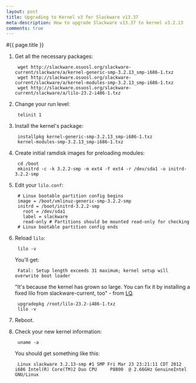 ```yaml
---
layout: post
title: Upgrading to Kernel v3 for Slackware v13.37
meta-description: How to upgrade Slackware v13.37 to kernel v3.2.13
comments: true
---
```


#{{ page.title }}

1. Get all the necessary packages:

		wget http://slackware.osuosl.org/slackware-current/slackware/a/kernel-generic-smp-3.2.13_smp-i686-1.txz
		wget http://slackware.osuosl.org/slackware-current/slackware/a/kernel-modules-smp-3.2.13_smp-i686-1.txz
		wget http://slackware.osuosl.org/slackware-current/slackware/a/lilo-23.2-i486-1.txz

2. Change your run level:
 
		telinit 1

3. Install the kernel's package:

		installpkg kernel-generic-smp-3.2.13_smp-i686-1.txz
		kernel-modules-smp-3.2.13_smp-i686-1.txz

4. Create initial ramdisk images for preloading modules:

		cd /boot
		mkinitrd -c -k 3.2.2-smp -m ext4 -f ext4 -r /dev/sda1 -o initrd-3.2.2-smp
		
5. Edit your `lilo.conf`:

		# Linux bootable partition config begins 
		image = /boot/vmlinuz-generic-smp-3.2.2-smp 
		initrd = /boot/initrd-3.2.2-smp 
		  root = /dev/sda1 
		  label = slackware 
		  read-only # Partitions should be mounted read-only for checking 
		# Linux bootable partition config ends

6. Reload `lilo`:

		lilo -v
		
	You'll get:
   
		Fatal: Setup length exceeds 31 maximum; kernel setup will overwrite boot loader

	"It's because the kernel has grown so large. You can fix it by installing a fixed lilo from slackware-current, too" - from [LQ](http://www.linuxquestions.org/questions/slackware-14/using-slackware-3-2-kernel-package-from-current-on-13-37-a-927856/).
   
		upgradepkg /root/lilo-23.2-i486-1.txz
		lilo -v
		
7. Reboot.

8. Check your new kernel information:

		uname -a
		
	You should get something like this:
   
		Linux slackware 3.2.13-smp #1 SMP Fri Mar 23 23:21:11 CDT 2012 i686 Intel(R) Core(TM)2 Duo CPU     P8800  @ 2.66GHz GenuineIntel GNU/Linux